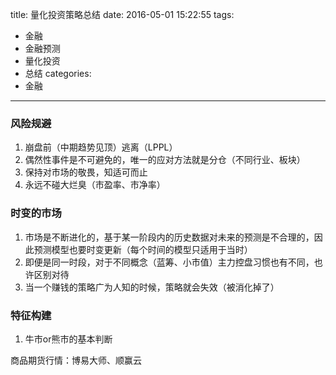 title: 量化投资策略总结
date: 2016-05-01 15:22:55
tags:
- 金融
- 金融预测
- 量化投资
- 总结
categories:
- 金融
---

### 风险规避

1. 崩盘前（中期趋势见顶）逃离（LPPL）
1. 偶然性事件是不可避免的，唯一的应对方法就是分仓（不同行业、板块）
1. 保持对市场的敬畏，知适可而止
1. 永远不碰大烂臭（市盈率、市净率）

### 时变的市场

1. 市场是不断进化的，基于某一阶段内的历史数据对未来的预测是不合理的，因此预测模型也要时变更新（每个时间的模型只适用于当时）
1. 即便是同一时段，对于不同概念（蓝筹、小市值）主力控盘习惯也有不同，也许区别对待
1. 当一个赚钱的策略广为人知的时候，策略就会失效（被消化掉了）

### 特征构建

1. 牛市or熊市的基本判断

商品期货行情：博易大师、顺赢云